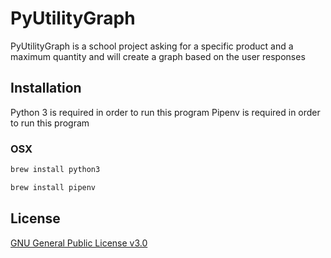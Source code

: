# PyUtilityGraph

PyUtilityGraph is a school project asking for a specific product and a maximum quantity and will create a graph based on the user responses

## Installation

Python 3 is required in order to run this program
Pipenv is required in order to run this program

### OSX

```bash
brew install python3
```

```bash
brew install pipenv
```


## License

[GNU General Public License v3.0](https://www.gnu.org/licenses/gpl-3.0.en.html)